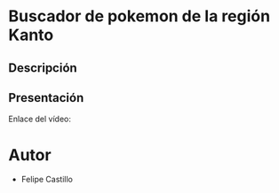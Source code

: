 # Buscador de pokemon de la región Kanto

## Descripción


## Presentación
Enlace del vídeo:


# Autor
* Felipe Castillo
